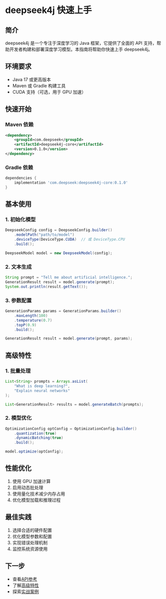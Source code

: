 # deepseek4j 快速上手

## 简介

deepseek4j 是一个专注于深度学习的 Java 框架，它提供了全面的 API 支持，帮助开发者构建和部署深度学习模型。本指南将帮助你快速上手 deepseek4j。

## 环境要求

- Java 17 或更高版本
- Maven 或 Gradle 构建工具
- CUDA 支持（可选，用于 GPU 加速）

## 快速开始

### Maven 依赖

```xml
<dependency>
    <groupId>com.deepseek</groupId>
    <artifactId>deepseek4j-core</artifactId>
    <version>0.1.0</version>
</dependency>
```

### Gradle 依赖

```groovy
dependencies {
    implementation 'com.deepseek:deepseek4j-core:0.1.0'
}
```

## 基本使用

### 1. 初始化模型

```java
DeepseekConfig config = DeepseekConfig.builder()
    .modelPath("path/to/model")
    .deviceType(DeviceType.CUDA)  // 或 DeviceType.CPU
    .build();

DeepseekModel model = new DeepseekModel(config);
```

### 2. 文本生成

```java
String prompt = "Tell me about artificial intelligence.";
GenerationResult result = model.generate(prompt);
System.out.println(result.getText());
```

### 3. 参数配置

```java
GenerationParams params = GenerationParams.builder()
    .maxLength(100)
    .temperature(0.7)
    .topP(0.9)
    .build();

GenerationResult result = model.generate(prompt, params);
```

## 高级特性

### 1. 批量处理

```java
List<String> prompts = Arrays.asList(
    "What is deep learning?",
    "Explain neural networks"
);

List<GenerationResult> results = model.generateBatch(prompts);
```

### 2. 模型优化

```java
OptimizationConfig optConfig = OptimizationConfig.builder()
    .quantization(true)
    .dynamicBatching(true)
    .build();

model.optimize(optConfig);
```

## 性能优化

1. 使用 GPU 加速计算
2. 启用动态批处理
3. 使用量化技术减少内存占用
4. 优化模型加载和推理过程

## 最佳实践

1. 选择合适的硬件配置
2. 优化模型参数和配置
3. 实现错误处理机制
4. 监控系统资源使用

## 下一步

- 查看[API参考](/ai/deepseek4j/api-reference)
- 了解[高级特性](/ai/deepseek4j/advanced)
- 探索[实战案例](/ai/deepseek4j/case-studies)